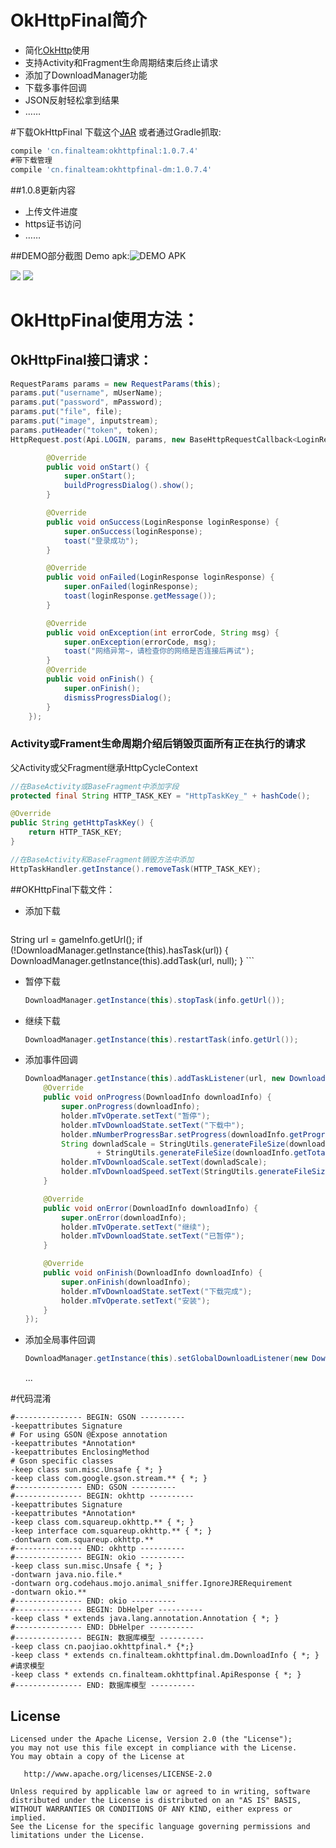 # OkHttpFinal简介
* 简化[OkHttp](https://github.com/square/okhttp)使用
* 支持Activity和Fragment生命周期结束后终止请求
* 添加了DownloadManager功能
* 下载多事件回调
* JSON反射轻松拿到结果
* ……

#下载OkHttpFinal
下载这个[JAR](https://github.com/pengjianbo/OkHttpFinal/tree/master/downloads) 或者通过Gradle抓取:

```gradle
compile 'cn.finalteam:okhttpfinal:1.0.7.4'
#带下载管理
compile 'cn.finalteam:okhttpfinal-dm:1.0.7.4'
```
##1.0.8更新内容
* 上传文件进度
* https证书访问
* ……

##DEMO部分截图
Demo apk:![DEMO APK](images/okhttpfianl-sample-qrcode.png)

![](images/device-2015-10-09-143623.jpg) ![](images/device-2015-10-09-143803.jpg)   
# OkHttpFinal使用方法：
## OkHttpFinal接口请求：
```java
RequestParams params = new RequestParams(this);
params.put("username", mUserName);
params.put("password", mPassword);
params.put("file", file);
params.put("image", inputstream);
params.putHeader("token", token);
HttpRequest.post(Api.LOGIN, params, new BaseHttpRequestCallback<LoginResponse>() {

        @Override
        public void onStart() {
            super.onStart();
            buildProgressDialog().show();
        }

        @Override
        public void onSuccess(LoginResponse loginResponse) {
            super.onSuccess(loginResponse);
            toast("登录成功");
        }

        @Override
        public void onFailed(LoginResponse loginResponse) {
            super.onFailed(loginResponse);
            toast(loginResponse.getMessage());
        }

        @Override
        public void onException(int errorCode, String msg) {
            super.onException(errorCode, msg);
            toast("网络异常~，请检查你的网络是否连接后再试");
        }
        @Override
        public void onFinish() {
            super.onFinish();
            dismissProgressDialog();
        }
    });
```
### Activity或Frament生命周期介绍后销毁页面所有正在执行的请求
父Activity或父Fragment继承HttpCycleContext

```java
//在BaseActivity或BaseFragment中添加字段
protected final String HTTP_TASK_KEY = "HttpTaskKey_" + hashCode();

@Override
public String getHttpTaskKey() {
    return HTTP_TASK_KEY;
}

//在BaseActivity和BaseFragment销毁方法中添加
HttpTaskHandler.getInstance().removeTask(HTTP_TASK_KEY);
```
##OKHttpFinal下载文件：
* 添加下载

    ```java
String url = gameInfo.getUrl();
if (!DownloadManager.getInstance(this).hasTask(url)) {
		DownloadManager.getInstance(this).addTask(url, null);
	}
    ```
* 暂停下载

    ```java
    DownloadManager.getInstance(this).stopTask(info.getUrl());
    ```
* 继续下载

    ```java
    DownloadManager.getInstance(this).restartTask(info.getUrl());
    ```
* 添加事件回调

    ```java
    DownloadManager.getInstance(this).addTaskListener(url, new DownloadListener() {
        @Override
        public void onProgress(DownloadInfo downloadInfo) {
            super.onProgress(downloadInfo);
            holder.mTvOperate.setText("暂停");
            holder.mTvDownloadState.setText("下载中");
            holder.mNumberProgressBar.setProgress(downloadInfo.getProgress());
            String downladScale = StringUtils.generateFileSize(downloadInfo.getDownloadLength()) + "/"
                    + StringUtils.generateFileSize(downloadInfo.getTotalLength());
            holder.mTvDownloadScale.setText(downladScale);
            holder.mTvDownloadSpeed.setText(StringUtils.generateFileSize(downloadInfo.getNetworkSpeed()));
        }

        @Override
        public void onError(DownloadInfo downloadInfo) {
            super.onError(downloadInfo);
            holder.mTvOperate.setText("继续");
            holder.mTvDownloadState.setText("已暂停");
        }

        @Override
        public void onFinish(DownloadInfo downloadInfo) {
            super.onFinish(downloadInfo);
            holder.mTvDownloadState.setText("下载完成");
            holder.mTvOperate.setText("安装");
        }
    });
    ```
* 添加全局事件回调
    ```java
    DownloadManager.getInstance(this).setGlobalDownloadListener(new DownloadListener());
    ```
    ...

#代码混淆
```properties
#--------------- BEGIN: GSON ----------
-keepattributes Signature
# For using GSON @Expose annotation
-keepattributes *Annotation*
-keepattributes EnclosingMethod
# Gson specific classes
-keep class sun.misc.Unsafe { *; }
-keep class com.google.gson.stream.** { *; }
#--------------- END: GSON ----------
#--------------- BEGIN: okhttp ----------
-keepattributes Signature
-keepattributes *Annotation*
-keep class com.squareup.okhttp.** { *; }
-keep interface com.squareup.okhttp.** { *; }
-dontwarn com.squareup.okhttp.**
#--------------- END: okhttp ----------
#--------------- BEGIN: okio ----------
-keep class sun.misc.Unsafe { *; }
-dontwarn java.nio.file.*
-dontwarn org.codehaus.mojo.animal_sniffer.IgnoreJRERequirement
-dontwarn okio.**
#--------------- END: okio ----------
#--------------- BEGIN: DbHelper ----------
-keep class * extends java.lang.annotation.Annotation { *; }
#--------------- END: DbHelper ----------
#--------------- BEGIN: 数据库模型 ----------
-keep class cn.paojiao.okhttpfinal.* {*;}
-keep class * extends cn.finalteam.okhttpfinal.dm.DownloadInfo { *; }
#请求模型
-keep class * extends cn.finalteam.okhttpfinal.ApiResponse { *; }
#--------------- END: 数据库模型 ----------
```

License
-------

    Licensed under the Apache License, Version 2.0 (the "License");
    you may not use this file except in compliance with the License.
    You may obtain a copy of the License at

       http://www.apache.org/licenses/LICENSE-2.0

    Unless required by applicable law or agreed to in writing, software
    distributed under the License is distributed on an "AS IS" BASIS,
    WITHOUT WARRANTIES OR CONDITIONS OF ANY KIND, either express or implied.
    See the License for the specific language governing permissions and
    limitations under the License.